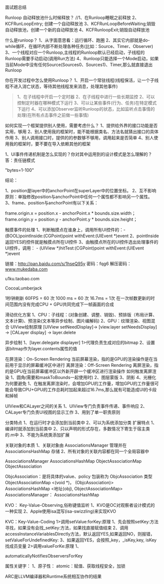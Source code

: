 面试题总结

Runloop
自动释放池什么时候释放？
//1、在Runloop睡眠之前释放
2、KCFRunLoopEntry; 创建一个自动释放池
3、KCFRunLoopBeforeWaiting;销毁自动释放池，创建一个新的自动释放池
4、KCFRunloopExit;销毁自动释放池

什么是runloop？
1、从字面意思看：运行循环、跑圈
2、其实它内部就是do-while循环，在循环内部不断处理各种任务(比如：Source、Timer、Observer)
3、一个线程对应一个Runloop,主线程的Runloop默认已经启动，子线程的Runloop需要手动启动(调用Run方法)
4、Runloop只能选择一个Mode启动，如果当前Mode中没有任何Source(Sources0、Sources1)、Timer,那么就直接退出Runloop

你在开发过程中怎么使用Runloop？
1、开启一个常驻线程(线程保活，让一个子线程不进入消亡状态，等待其他线程发来消息，处理其他事件)
>1、在子线程中开启一个定时器
>2、在子线程中进行一些长期监控
2、可以控制定时器在哪种模式下运行
3、可以让某些事件(行为、任务)在特定模式下运行
4、可以添加Observer监听Runloop的状态，比如监听点击事情的处理(在所有点击事件之前做一些事情)

如何实现一个框架提供别人使用，需要考虑什么？
1、提供给外界的接口功能是否实用，够用
2、别人使用我的框架时，能不能根据类名、方法名就猜出接口的具体作用
3、别人调用接口时，提供的的参数够不够用，调用起来是否简单
4、别人使用我的框架时，要不要在导入依赖其他的框架


1、UI事件传递机制是怎么实现的？你对其中运用到的设计模式是怎么理解的？
答：责任链模式

"bytes=1-100"

结论：

1、position是layer中的anchorPoint在superLayer中的位置坐标。 
2、互不影响原则：单独修改position与anchorPoint中任何一个属性都不影响另一个属性。 
3、frame、position与anchorPoint有以下关系：

frame.origin.x = position.x - anchorPoint.x * bounds.size.width；  
frame.origin.y = position.y - anchorPoint.y * bounds.size.height；  

触摸事件的处理
1、判断触摸点在谁身上，调用所有UI控件的：- (BOOL)pointInside:(CGPoint)point withEvent:(UIEvent *)event
2、pointInside返回YES的控件就是触摸点所在UI控件
3、由触摸点所在的UI控件选出处理事件的UI控件，调用： - (UIView *)hitTest:(CGPoint)point withEvent:(UIEvent *)event


链接：http://pan.baidu.com/s/1hseQ95y 密码：fqg6
解压密码：www.mukedaba.com

u1ku.taobao.com

CocoaLumberjack


1秒钟刷新 60FPS = 60 次
1000 ms = 60 次
16.7ms = 1次
在一次帧数更新的时间范围内没有完成CPU + GPU共同完成下一帧画面的合成

滑动优化方案
1、CPU：子线程：(对象创建、调整、销毁)、预排版（布局计算、文本计算)、预渲染(文本等异步绘制、图片编解码)
2、GPU：纹理渲染、视图混合
UIView绘制原理
[UIView setNeedDisplay]-> [view.layer setNeedsDisplay] -> [CALayer display] -> layer.delete

异步绘制
1、[layer.delegate displayer]
1>代理负责生成对应的bitmap
2、设置该bitmap作为layer.contents属性的值

在屏渲染：On-Screen Rendering 	当前屏幕渲染，指的是GPU的渲染操作是在当前用于显示的屏幕缓冲区中进行
离屏渲染：Off-Screen Rendering	离屏渲染，指的是GPU在当前屏幕缓冲区以外新开辟一个缓冲区进行渲染操作
如何触发离屏渲染
1、圆角(需要和maskToBounds一起使用时)
2、图层蒙版
3、阴影
4、光栅化
为何要避免
1、在触发离屏渲染时，会增加GPU的工作量，增加GPU的工作量很可能会导致CPU+GPU的工作总耗时加起来超过16.7ms,那么就有可能造成UI的卡段和掉帧

UIView和CALayer之间的关系
1、UIView专门负责事件传递、事件响应
2、CALayer专门负责UI视图的显示工作
3、用到了单一职责原则

分类特点
1、在运行时才会添加到当前类中
2、可以为系统添加分类
扩展特点
1、编译时就添加到当前类中
2、只以声明的形式存在，多数情况下寄生于宿主类的.m中
3、不能为系统类添加扩展

关联对象的本质
1、关联对象由 AssociationsManager 管理并在 AssociationsHashMap 存储
2、所有对象的关联内容都在同一个全局容器中

AssociationsManager
AssociationsHashMap
ObjectAssociationMap
ObjectAssociation


ObjcAssociation：是将具体的value、policy 包装称为 ObjcAssociation 类型
ObjectAssociationMap <(void *)， (ObjcAssociation)>
AssociationsHashMap  <地址(obj), ObjectAssociationMap>
AssociationsManager： AssociationsHashMap

KVO： Key-Value-Observing,俗称键值监听
1、KVO是OC对观察者设计模式的一种实现
2、Apple使用isa混写(isa-swizzling)来实现KVO

KVC：Key-Value-Coding
1>调用setValue:forKey:原理
1、先会按照setKey:方法寻找，如果没有会找_setKey:方法，如果找直接赋值结束
2、调用accessInstanceVariablesDirectly方法，默认返回YES,如果返回NO，则报错，setValueForUndefinedKey:
3、如果返回YES，会按照_key，_isKey,key, isKey找成员变量
2>调用valueForKe:原理
1、

automaticallyNotifiesObserversForKey


属性关键字：
1、原子性：
atomic：赋值、获取线程安全，加锁

ARC是LLVM编译器和Runtime系统相互协作的结果



